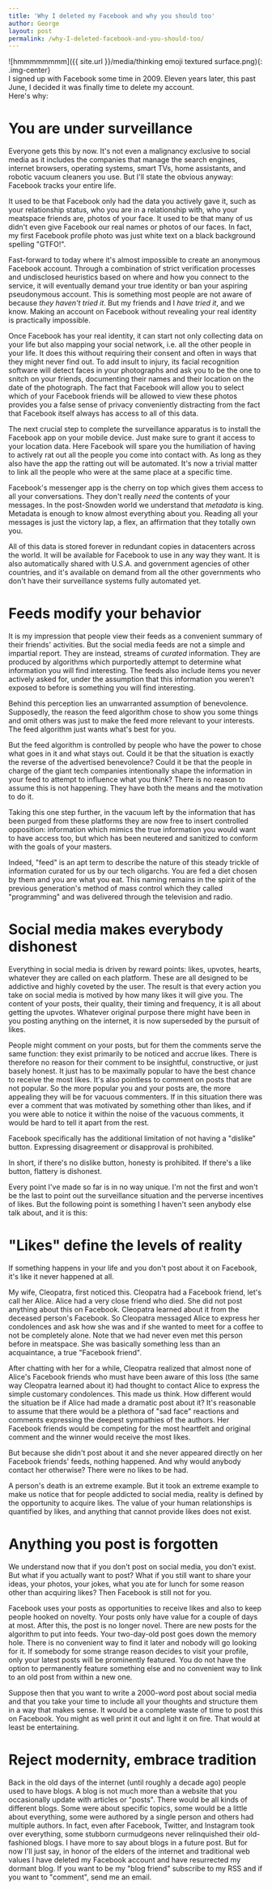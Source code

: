 ```yaml
---
title: 'Why I deleted my Facebook and why you should too'
author: George
layout: post
permalink: /why-I-deleted-facebook-and-you-should-too/
---
```


![hmmmmmmmm]({{ site.url }}/media/thinking emoji textured surface.png){: .img-center}  
I signed up with Facebook some time in 2009. Eleven years later, this past June, I decided it was finally time to delete my account.  
Here's why:

# You are under surveillance
Everyone gets this by now. It's not even a malignancy exclusive to social media as it includes the companies that manage the search engines, internet browsers, operating systems, smart TVs, home assistants, and robotic vacuum cleaners you use. But I'll state the obvious anyway: Facebook tracks your entire life.

It used to be that Facebook only had the data you actively gave it, such as your relationship status, who you are in a relationship with, who your meatspace friends are, photos of your face. It used to be that many of us didn't even give Facebook our real names or photos of our faces. In fact, my first Facebook profile photo was just white text on a black background spelling "GTFO!".

Fast-forward to today where it's almost impossible to create an anonymous Facebook account. Through a combination of strict verification processes and undisclosed heuristics based on where and how you connect to the service, it will eventually demand your true identity or ban your aspiring pseudonymous account. This is something most people are not aware of because *they haven't tried it*. But my friends and I *have tried it*, and we know. Making an account on Facebook without revealing your real identity is practically impossible.

Once Facebook has your real identity, it can start not only collecting data on your life but also mapping your social network, i.e. all the other people in your life. It does this without requiring their consent and often in ways that they might never find out. To add insult to injury, its facial recognition software will detect faces in your photographs and ask you to be the one to snitch on your friends, documenting their names and their location on the date of the photograph. The fact that Facebook will allow you to select which of your Facebook friends will be allowed to view these photos provides you a false sense of privacy conveniently distracting from the fact that Facebook itself always has access to all of this data.

The next crucial step to complete the surveillance apparatus is to install the Facebook app on your mobile device. Just make sure to grant it access to your location data. Here Facebook will spare you the humiliation of having to actively rat out all the people you come into contact with. As long as they also have the app the ratting out will be automated. It's now a trivial matter to link all the people who were at the same place at a specific time.

Facebook's messenger app is the cherry on top which gives them access to all your conversations. They don't really *need* the contents of your messages. In the post-Snowden world we understand that *metadata* is king. Metadata is enough to know almost everything about you. Reading all your messages is just the victory lap, a flex, an affirmation that they totally own you.

All of this data is stored forever in redundant copies in datacenters across the world. It will be available for Facebook to use in any way they want. It is also automatically shared with U.S.A. and government agencies of other countries, and it's available on demand from all the other governments who don't have their surveillance systems fully automated yet.

# Feeds modify your behavior
It is my impression that people view their feeds as a convenient summary of their friends' activities. But the social media feeds are not a simple and impartial report. They are instead, streams of *curated* information. They are produced by algorithms which purportedly attempt to determine what information you will find interesting. The feeds also include items you never actively asked for, under the assumption that this information you weren't exposed to before is something you will find interesting.

Behind this perception lies an unwarranted assumption of benevolence. Supposedly, the reason the feed algorithm chose to show you some things and omit others was just to make the feed more relevant to your interests. The feed algorithm just wants what's best for you.

But the feed algorithm is controlled by people who have the power to chose what goes in it and what stays out. Could it be that the situation is exactly the reverse of the advertised benevolence? Could it be that the people in charge of the giant tech companies intentionally shape the information in your feed to attempt to influence what you think? There is no reason to assume this is not happening. They have both the means and the motivation to do it.

Taking this one step further, in the vacuum left by the information that has been purged from these platforms they are now free to insert controlled opposition: information which mimics the true information you would want to have access too, but which has been neutered and sanitized to conform with the goals of your masters.

Indeed, "feed" is an apt term to describe the nature of this steady trickle of information curated for us by our tech oligarchs. You are fed a diet chosen by them and you are what you eat. This naming remains in the spirit of the previous generation's method of mass control which they called "programming" and was delivered through the television and radio.

# Social media makes everybody dishonest

Everything in social media is driven by reward points: likes, upvotes, hearts, whatever they are called on each platform. These are all designed to be addictive and highly coveted by the user. The result is that every action you take on social media is motived by how many likes it will give you. The content of your posts, their quality, their timing and frequency, it is all about getting the upvotes. Whatever original purpose there might have been in you posting anything on the internet, it is now superseded by the pursuit of likes.

People might comment on your posts, but for them the comments serve the same function: they exist primarily to be noticed and accrue likes. There is therefore no reason for their comment to be insightful, constructive, or just basely honest. It just has to be maximally popular to have the best chance to receive the most likes. It's also pointless to comment on posts that are not popular. So the more popular you and your posts are, the more appealing they will be for vacuous commenters. If in this situation there was ever a comment that was motivated by something other than likes, and if you were able to notice it within the noise of the vacuous comments, it would be hard to tell it apart from the rest.

Facebook specifically has the additional limitation of not having a "dislike" button. Expressing disagreement or disapproval is prohibited.

In short, if there's no dislike button, honesty is prohibited. If there's a like button, flattery is dishonest.

Every point I've made so far is in no way unique. I'm not the first and won't be the last to point out the surveillance situation and the perverse incentives of likes. But the following point is something I haven't seen anybody else talk about, and it is this:

# "Likes" define the levels of reality
If something happens in your life and you don't post about it on Facebook, it's like it never happened at all.

My wife, Cleopatra, first noticed this. Cleopatra had a Facebook friend, let's call her Alice. Alice had a very close friend who died. She did not post anything about this on Facebook. Cleopatra learned about it from the deceased person's Facebook. So Cleopatra messaged Alice to express her condolences and ask how she was and if she wanted to meet for a coffee to not be completely alone. Note that we had never even met this person before in meatspace. She was basically something less than an acquaintance, a true "Facebook friend".

After chatting with her for a while, Cleopatra realized that almost none of Alice's Facebook friends who must have been aware of this loss (the same way Cleopatra learned about it) had thought to contact Alice to express the simple customary condolences. This made us think. How different would the situation be if Alice had made a dramatic post about it? It's reasonable to assume that there would be a plethora of "sad face" reactions and comments expressing the deepest sympathies of the authors. Her Facebook friends would be competing for the most heartfelt and original comment and the winner would receive the most likes.

But because she didn't post about it and she never appeared directly on her Facebook friends' feeds, nothing happened. And why would anybody contact her otherwise? There were no likes to be had.

A person's death is an extreme example. But it took an extreme example to make us notice that for people addicted to social media, reality is defined by the opportunity to acquire likes. The value of your human relationships is quantified by likes, and anything that cannot provide likes does not exist.

# Anything you post is forgotten
We understand now that if you don't post on social media, you don't exist. But what if you actually want to post? What if you still want to share your ideas, your photos, your jokes, what you ate for lunch for some reason other than acquiring likes? Then Facebook is still not for you.

Facebook uses your posts as opportunities to receive likes and also to keep people hooked on novelty. Your posts only have value for a couple of days at most. After this, the post is no longer novel. There are new posts for the algorithm to put into feeds. Your two-day-old post goes down the memory hole. There is no convenient way to find it later and nobody will go looking for it. If somebody for some strange reason decides to visit your profile, only your latest posts will be prominently featured. You do not have the option to permanently feature something else and no convenient way to link to an old post from within a new one.

Suppose then that you want to write a 2000-word post about social media and that you take your time to include all your thoughts and structure them in a way that makes sense. It would be a complete waste of time to post this on Facebook. You might as well print it out and light it on fire. That would at least be entertaining.

# Reject modernity, embrace tradition
Back in the old days of the internet (until roughly a decade ago) people used to have blogs. A blog is not much more than a website that you occasionally update with articles or "posts". There would be all kinds of different blogs. Some were about specific topics, some would be a little about everything, some were authored by a single person and others had multiple authors. In fact, even after Facebook, Twitter, and Instagram took over everything, some stubborn curmudgeons never relinquished their old-fashioned blogs. I have more to say about blogs in a future post. But for now I'll just say, in honor of the elders of the internet and traditional web values I have deleted my Facebook account and have resurrected my dormant blog. If you want to be my "blog friend" subscribe to my RSS and if you want to "comment", send me an email.

